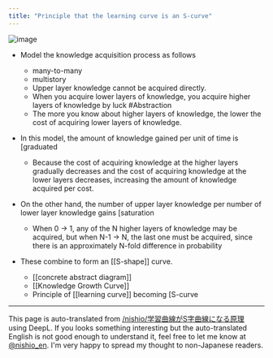 ```yaml
---
title: "Principle that the learning curve is an S-curve"
---
```


![image](https://gyazo.com/cc5eda93b5e5b7ccc1bdac3439dc9f03/thumb/1000)
- Model the knowledge acquisition process as follows
    - many-to-many
    - multistory
    - Upper layer knowledge cannot be acquired directly.
    - When you acquire lower layers of knowledge, you acquire higher layers of knowledge by luck #Abstraction
    - The more you know about higher layers of knowledge, the lower the cost of acquiring lower layers of knowledge.
- In this model, the amount of knowledge gained per unit of time is [graduated
    - Because the cost of acquiring knowledge at the higher layers gradually decreases and the cost of acquiring knowledge at the lower layers decreases, increasing the amount of knowledge acquired per cost.
- On the other hand, the number of upper layer knowledge per number of lower layer knowledge gains [saturation
    - When 0 → 1, any of the N higher layers of knowledge may be acquired, but when N-1 → N, the last one must be acquired, since there is an approximately N-fold difference in probability
- These combine to form an [[S-shape]] curve.

    - [[concrete abstract diagram]]
    - [[Knowledge Growth Curve]]
    - Principle of [[learning curve]] becoming [S-curve

---
This page is auto-translated from [/nishio/学習曲線がS字曲線になる原理](https://scrapbox.io/nishio/学習曲線がS字曲線になる原理) using DeepL. If you looks something interesting but the auto-translated English is not good enough to understand it, feel free to let me know at [@nishio_en](https://twitter.com/nishio_en). I'm very happy to spread my thought to non-Japanese readers.